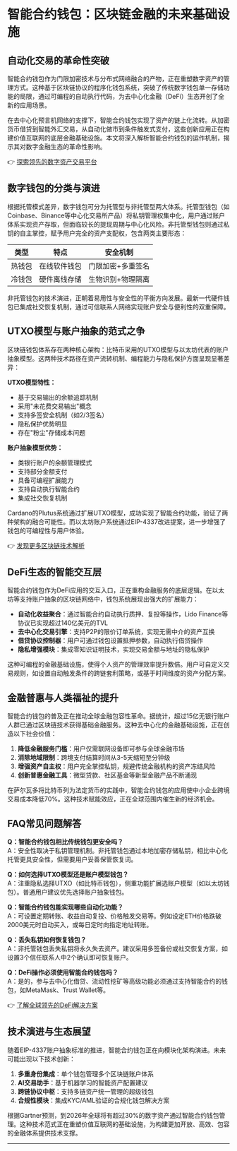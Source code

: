 # 智能合约钱包：区块链金融的未来基础设施

## 自动化交易的革命性突破

智能合约钱包作为门限加密技术与分布式网络融合的产物，正在重塑数字资产的管理方式。这种基于区块链协议的程序化钱包系统，突破了传统数字钱包单一存储功能的局限，通过可编程的自动执行代码，为去中心化金融（DeFi）生态开创了全新的应用场景。

在去中心化预言机网络的支撑下，智能合约钱包实现了资产的链上化流转。从加密货币借贷到智能外汇交易，从自动化做市到条件触发式支付，这些创新应用正在构建价值互联网的底层金融基础设施。本文将深入解析智能合约钱包的运作机制，揭示其对数字金融生态的革命性影响。

👉 [探索领先的数字资产交易平台](https://bit.ly/okx_welcome)

## 数字钱包的分类与演进

根据托管模式差异，数字钱包可分为托管型与非托管型两大体系。托管型钱包（如Coinbase、Binance等中心化交易所产品）将私钥管理权集中化，用户通过账户体系实现资产存取，但面临较长的提现周期与中心化风险。非托管型钱包则通过私钥的自主掌控，赋予用户完全的资产支配权，包含两类主要形态：

| 类型 | 特点 | 安全机制 |
|------|------|----------|
| 热钱包 | 在线软件钱包 | 门限加密+多重签名 |
| 冷钱包 | 硬件离线存储 | 生物识别+物理隔离 |

非托管钱包的技术演进，正朝着易用性与安全性的平衡方向发展。最新一代硬件钱包已集成社交恢复机制，通过可信联系人网络实现账户安全与便利性的双重保障。

## UTXO模型与账户抽象的范式之争

区块链钱包体系存在两种核心架构：比特币采用的UTXO模型与以太坊代表的账户抽象模型。这两种技术路径在资产流转机制、编程能力与隐私保护方面呈现显著差异：

**UTXO模型特性：**
- 基于交易输出的余额追踪机制
- 采用"未花费交易输出"概念
- 支持多签安全机制（如2/3签名）
- 隐私保护优势明显
- 存在"粉尘"存储成本问题

**账户抽象模型优势：**
- 类银行账户的余额管理模式
- 支持部分金额支付
- 具备可编程扩展能力
- 支持自动执行智能合约
- 集成社交恢复机制

Cardano的Plutus系统通过扩展UTXO模型，成功实现了智能合约功能，验证了两种架构的融合可能性。而以太坊账户系统通过EIP-4337改进提案，进一步增强了钱包的可编程性与用户体验。

👉 [发现更多区块链技术解析](https://bit.ly/okx_welcome)

## DeFi生态的智能交互层

智能合约钱包作为DeFi应用的交互入口，正在重构金融服务的底层逻辑。在以太坊等支持账户抽象的区块链网络中，钱包系统展现出强大的扩展能力：

- **自动化收益聚合**：通过智能合约自动执行质押、复投等操作，Lido Finance等协议已实现超过140亿美元的TVL
- **去中心化交易引擎**：支持P2P的限价订单系统，实现无需中介的资产互换
- **借贷协议控制器**：用户可通过钱包设置抵押参数，自动执行借贷操作
- **隐私增强模块**：集成零知识证明技术，实现交易金额与地址的隐私保护

这种可编程的金融基础设施，使得个人资产的管理效率提升数倍。用户可自定义交易规则，如设置自动触发条件的跨链套利策略，或基于时间维度的资产分配方案。

## 金融普惠与人类福祉的提升

智能合约钱包的普及正在推动全球金融包容性革命。据统计，超过15亿无银行账户人群已通过区块链技术获得基础金融服务。这种去中心化的金融基础设施，正在创造以下社会价值：

1. **降低金融服务门槛**：用户仅需联网设备即可参与全球金融市场
2. **消除地域限制**：跨境支付结算时间从3-5天缩短至分钟级
3. **增强资产自主权**：用户完全掌控私钥，规避传统金融机构的资产冻结风险
4. **创新普惠金融工具**：微型贷款、社区基金等新型金融产品不断涌现

在萨尔瓦多将比特币列为法定货币的实践中，智能合约钱包的应用使中小企业跨境交易成本降低70%。这种技术赋能效应，正在全球范围内催生新的经济机会。

## FAQ常见问题解答

**Q：智能合约钱包相比传统钱包更安全吗？**  
A：安全性取决于私钥管理机制。非托管钱包通过本地加密存储私钥，相比中心化托管更具安全性，但需要用户妥善保管恢复词。

**Q：如何选择UTXO模型还是账户模型钱包？**  
A：注重隐私选择UTXO（如比特币钱包），侧重功能扩展选账户模型（如以太坊钱包）。普通用户建议优先选择账户抽象钱包。

**Q：智能合约钱包能实现哪些自动化功能？**  
A：可设置定期转账、收益自动复投、价格触发交易等。例如设定ETH价格跌破2000美元时自动买入，或每日定时向指定地址转账。

**Q：丢失私钥如何恢复钱包？**  
A：非托管钱包丢失私钥将永久失去资产。建议采用多签备份或社交恢复方案，如设置3个信任联系人中2个确认即可恢复账户。

**Q：DeFi操作必须使用智能合约钱包吗？**  
A：是的，参与去中心化借贷、流动性挖矿等高级功能必须通过支持智能合约的钱包，如MetaMask、Trust Wallet等。

👉 [了解全球领先的DeFi解决方案](https://bit.ly/okx_welcome)

## 技术演进与生态展望

随着EIP-4337账户抽象标准的推进，智能合约钱包正在向模块化架构演进。未来可能出现以下技术创新：

1. **多重身份集成**：单个钱包管理多个区块链账户体系
2. **AI交易助手**：基于机器学习的智能资产配置建议
3. **跨链协议中枢**：支持多链资产统一管理的超级钱包
4. **合规性模块**：集成KYC/AML验证的合规化钱包解决方案

根据Gartner预测，到2026年全球将有超过30%的数字资产通过智能合约钱包管理。这种技术范式正在重塑价值互联网的基础设施，为构建更加开放、高效、包容的金融体系提供技术支撑。

---
